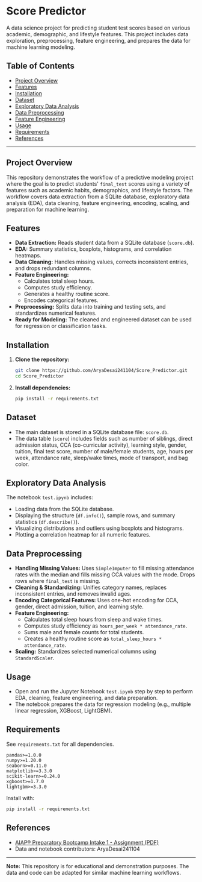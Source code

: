 # Score Predictor

A data science project for predicting student test scores based on various academic, demographic, and lifestyle features. This project includes data exploration, preprocessing, feature engineering, and prepares the data for machine learning modeling.

## Table of Contents

- [Project Overview](#project-overview)
- [Features](#features)
- [Installation](#installation)
- [Dataset](#dataset)
- [Exploratory Data Analysis](#exploratory-data-analysis)
- [Data Preprocessing](#data-preprocessing)
- [Feature Engineering](#feature-engineering)
- [Usage](#usage)
- [Requirements](#requirements)
- [References](#references)

---

## Project Overview

This repository demonstrates the workflow of a predictive modeling project where the goal is to predict students' `final_test` scores using a variety of features such as academic habits, demographics, and lifestyle factors. The workflow covers data extraction from a SQLite database, exploratory data analysis (EDA), data cleaning, feature engineering, encoding, scaling, and preparation for machine learning.

## Features

- **Data Extraction:** Reads student data from a SQLite database (`score.db`).
- **EDA:** Summary statistics, boxplots, histograms, and correlation heatmaps.
- **Data Cleaning:** Handles missing values, corrects inconsistent entries, and drops redundant columns.
- **Feature Engineering:** 
    - Calculates total sleep hours.
    - Computes study efficiency.
    - Generates a healthy routine score.
    - Encodes categorical features.
- **Preprocessing:** Splits data into training and testing sets, and standardizes numerical features.
- **Ready for Modeling:** The cleaned and engineered dataset can be used for regression or classification tasks.

## Installation

1. **Clone the repository:**
   ```bash
   git clone https://github.com/AryaDesai241104/Score_Predictor.git
   cd Score_Predictor
   ```

2. **Install dependencies:**
   ```bash
   pip install -r requirements.txt
   ```

## Dataset

- The main dataset is stored in a SQLite database file: `score.db`.
- The data table (`score`) includes fields such as number of siblings, direct admission status, CCA (co-curricular activity), learning style, gender, tuition, final test score, number of male/female students, age, hours per week, attendance rate, sleep/wake times, mode of transport, and bag color.

## Exploratory Data Analysis

The notebook `test.ipynb` includes:

- Loading data from the SQLite database.
- Displaying the structure (`df.info()`), sample rows, and summary statistics (`df.describe()`).
- Visualizing distributions and outliers using boxplots and histograms.
- Plotting a correlation heatmap for all numeric features.

## Data Preprocessing

- **Handling Missing Values:** Uses `SimpleImputer` to fill missing attendance rates with the median and fills missing CCA values with the mode. Drops rows where `final_test` is missing.
- **Cleaning & Standardizing:** Unifies category names, replaces inconsistent entries, and removes invalid ages.
- **Encoding Categorical Features:** Uses one-hot encoding for CCA, gender, direct admission, tuition, and learning style.
- **Feature Engineering:** 
    - Calculates total sleep hours from sleep and wake times.
    - Computes study efficiency as `hours_per_week * attendance_rate`.
    - Sums male and female counts for total students.
    - Creates a healthy routine score as `total_sleep_hours * attendance_rate`.
- **Scaling:** Standardizes selected numerical columns using `StandardScaler`.

## Usage

- Open and run the Jupyter Notebook `test.ipynb` step by step to perform EDA, cleaning, feature engineering, and data preparation.
- The notebook prepares the data for regression modeling (e.g., multiple linear regression, XGBoost, LightGBM).

## Requirements

See `requirements.txt` for all dependencies.

```
pandas>=1.0.0
numpy>=1.20.0
seaborn>=0.11.0
matplotlib>=3.3.0
scikit-learn>=0.24.0
xgboost>=1.7.0  
lightgbm>=3.3.0 
```

Install with:
```bash
pip install -r requirements.txt
```

## References

- [AIAP® Preparatory Bootcamp Intake 1 - Assignment (PDF)](AIAPⓇPreparatoryBootcampIntake1-Assignment.pdf)
- Data and notebook contributors: AryaDesai241104

---

**Note:** This repository is for educational and demonstration purposes. The data and code can be adapted for similar machine learning workflows.
